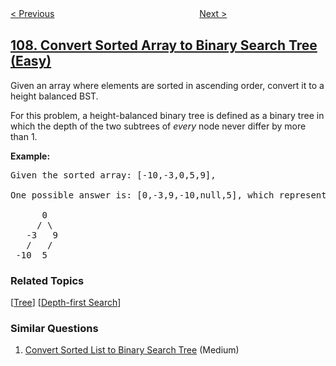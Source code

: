 <!--|This file generated by command(leetcode description); DO NOT EDIT.    |-->
<!--+----------------------------------------------------------------------+-->
<!--|@author    openset <openset.wang@gmail.com>                           |-->
<!--|@link      https://github.com/openset                                 |-->
<!--|@home      https://github.com/tonymontaro/leetcode-hints                        |-->
<!--+----------------------------------------------------------------------+-->

[< Previous](https://github.com/tonymontaro/leetcode-hints/tree/master/problems/binary-tree-level-order-traversal-ii "Binary Tree Level Order Traversal II")
　　　　　　　　　　　　　　　　
[Next >](https://github.com/tonymontaro/leetcode-hints/tree/master/problems/convert-sorted-list-to-binary-search-tree "Convert Sorted List to Binary Search Tree")

## [108. Convert Sorted Array to Binary Search Tree (Easy)](https://leetcode.com/problems/convert-sorted-array-to-binary-search-tree "将有序数组转换为二叉搜索树")

<p>Given an array where elements are sorted in ascending order, convert it to a height balanced BST.</p>

<p>For this problem, a height-balanced binary tree is defined as a binary tree in which the depth of the two subtrees of <em>every</em> node never differ by more than 1.</p>

<p><strong>Example:</strong></p>

<pre>
Given the sorted array: [-10,-3,0,5,9],

One possible answer is: [0,-3,9,-10,null,5], which represents the following height balanced BST:

      0
     / \
   -3   9
   /   /
 -10  5
</pre>

### Related Topics
  [[Tree](https://github.com/tonymontaro/leetcode-hints/tree/master/tag/tree/README.md)]
  [[Depth-first Search](https://github.com/tonymontaro/leetcode-hints/tree/master/tag/depth-first-search/README.md)]

### Similar Questions
  1. [Convert Sorted List to Binary Search Tree](https://github.com/tonymontaro/leetcode-hints/tree/master/problems/convert-sorted-list-to-binary-search-tree) (Medium)
